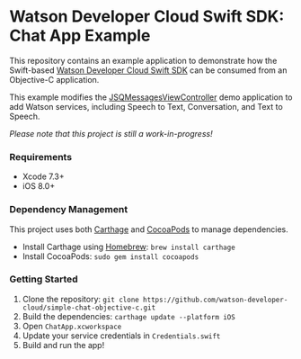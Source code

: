 # Watson Developer Cloud Swift SDK: Chat App Example

This repository contains an example application to demonstrate how the Swift-based [Watson Developer Cloud Swift SDK](https://github.com/watson-developer-cloud/ios-sdk) can be consumed from an Objective-C application.

This example modifies the [JSQMessagesViewController](https://github.com/jessesquires/JSQMessagesViewController) demo application to add Watson services, including Speech to Text, Conversation, and Text to Speech.

_Please note that this project is still a work-in-progress!_

### Requirements

- Xcode 7.3+
- iOS 8.0+

### Dependency Management

This project uses both [Carthage](https://github.com/Carthage/Carthage) and [CocoaPods](https://cocoapods.org/) to manage dependencies.

- Install Carthage using [Homebrew](http://brew.sh/): `brew install carthage`
- Install CocoaPods: `sudo gem install cocoapods`

### Getting Started

1. Clone the repository: `git clone https://github.com/watson-developer-cloud/simple-chat-objective-c.git`
2. Build the dependencies: `carthage update --platform iOS`
3. Open `ChatApp.xcworkspace`
4. Update your service credentials in `Credentials.swift`
5. Build and run the app!
